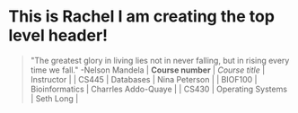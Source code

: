 # This is Rachel I am creating the top level header!
> "The greatest glory in living lies not in never falling, but in rising every time we fall." -Nelson Mandela
| **Course number** | *Course title*    | Instructor          |
| CS445             | Databases         | Nina Peterson       |
| BIOF100           | Bioinformatics    | Charrles Addo-Quaye |
| CS430             | Operating Systems | Seth Long           |
